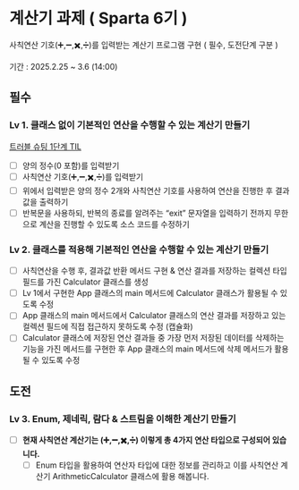 # 계산기 과제 ( Sparta 6기 )

사칙연산 기호(➕,➖,✖️,➗)를 입력받는 계산기 프로그램 구현 ( 필수, 도전단계 구분 )

기간 : 2025.2.25 ~ 3.6 (14:00)

## 필수

### Lv 1. 클래스 없이 기본적인 연산을 수행할 수 있는 계산기 만들기

<a href="https://dimenshun.tistory.com/14">트러블 슈팅 1단계 TIL</a>

- [ ] 양의 정수(0 포함)를 입력받기
- [ ] 사칙연산 기호(➕,➖,✖️,➗)를 입력받기
- [ ] 위에서 입력받은 양의 정수 2개와 사칙연산 기호를 사용하여 연산을 진행한 후 결과값을 출력하기
- [ ] 반복문을 사용하되, 반복의 종료를 알려주는 “exit” 문자열을 입력하기 전까지 무한으로 계산을 진행할 수 있도록 소스 코드를 수정하기

### Lv 2. 클래스를 적용해 기본적인 연산을 수행할 수 있는 계산기 만들기

- [ ] 사칙연산을 수행 후, 결과값 반환 메서드 구현 & 연산 결과를 저장하는 컬렉션 타입 필드를 가진 Calculator 클래스를 생성
- [ ] Lv 1에서 구현한 App 클래스의 main 메서드에 Calculator 클래스가 활용될 수 있도록 수정
- [ ] App 클래스의 main 메서드에서 Calculator 클래스의 연산 결과를 저장하고 있는 컬렉션 필드에 직접 접근하지 못하도록 수정 (캡슐화)
- [ ] Calculator 클래스에 저장된 연산 결과들 중 가장 먼저 저장된 데이터를 삭제하는 기능을 가진 메서드를 구현한 후 App 클래스의 main 메서드에 삭제 메서드가 활용될 수 있도록 수정

## 도전

### Lv 3. Enum, 제네릭, 람다 & 스트림을 이해한 계산기 만들기

- [ ]  **현재 사칙연산 계산기는 (➕,➖,✖️,➗) 이렇게 총 4가지 연산 타입으로 구성되어 있습니다.**
    - [ ]  Enum 타입을 활용하여 연산자 타입에 대한 정보를 관리하고 이를 사칙연산 계산기 ArithmeticCalculator 클래스에 활용 해봅니다.
